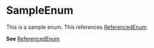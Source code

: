 # SampleEnum

This is a sample enum. This references [ReferencedEnum](./ReferencedEnum.md).


**See** [ReferencedEnum](./ReferencedEnum.md)

